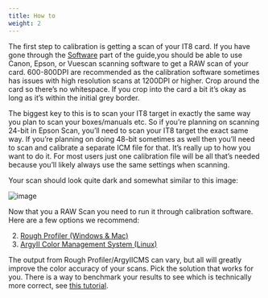 ```yaml
---
title: How to
weight: 2
---
```


The first step to calibration is getting a scan of your IT8 card. If you have gone through the [Software](/software) part of the guide,you should be able to use Canon, Epson, or Vuescan scanning software to get a RAW scan of your card. 600-800DPI are recommended as the calibration software sometimes has issues with high resolution scans at 1200DPI or higher. Crop around the card so there’s no whitespace. If you crop into the card a bit it’s okay as long as it’s within the initial grey border. 

The biggest key to this is to scan your IT8 target in exactly the same way you plan to scan your boxes/manuals etc. So if you’re planning on scanning 24-bit in Epson Scan, you’ll need to scan your IT8 target the exact same way. If you’re planning on doing 48-bit sometimes as well then you’ll need to scan and calibrate a separate ICM file for that. It’s really up to how you want to do it. For most users just one calibration file will be all that’s needed because you’ll likely always use the same settings when scanning.

Your scan should look quite dark and somewhat similar to this image:

![image](/img/vuescanraw.jpg?width=40pc)

Now that you a RAW Scan you need to run it through calibration software. Here are a few options we recommend:

2. [Rough Profiler (Windows & Mac)][2]
3. [ArgyII Color Management System (Linux)][3]

The output from Rough Profiler/ArgyIICMS can vary, but all will greatly improve the color accuracy of your scans. Pick the solution that works for you. There is a way to benchmark your results to see which is technically more correct, see [this tutorial][4].

[1]: /calibration/vuescan
[2]: https://www.preservegames.org/2018/08/calibration-for-scanning-with-rough.html
[3]: /calibration/argyii
[4]: /calibration/benchmark
[10]: https://archive.org/details/canon9000fmarkiiiccicm